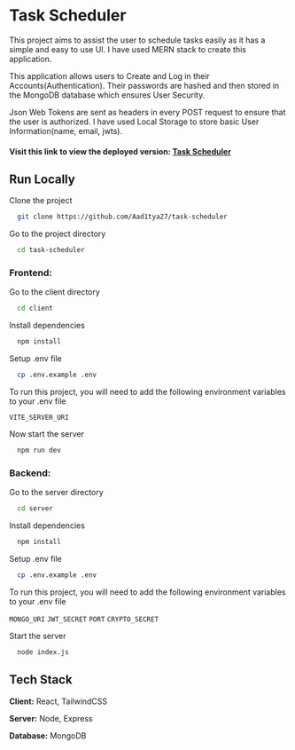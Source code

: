 
# Task Scheduler

This project aims to assist the user to schedule tasks easily as it has a simple and easy to use UI. I have used MERN stack to create this application. 

This application allows users to Create and Log in their Accounts(Authentication). Their passwords are hashed and then stored in the MongoDB database which ensures User Security. 

Json Web Tokens are sent as headers in every POST request to ensure that the user is authorized. 
I have used Local Storage to store basic User Information(name, email, jwts).



#### Visit this link to view the deployed version: [Task Scheduler](https://task-scheduler-frontend.onrender.com)




## Run Locally

Clone the project

```bash
  git clone https://github.com/Aad1tya27/task-scheduler
```

Go to the project directory

```bash
  cd task-scheduler
```

### Frontend:

Go to the client directory

```bash
  cd client
```

Install dependencies

```bash
  npm install
```
Setup .env file

```bash
  cp .env.example .env
```
To run this project, you will need to add the following environment variables to your .env file

`VITE_SERVER_URI`


Now start the server

```bash
  npm run dev
```


### Backend:

Go to the server directory

```bash
  cd server
```

Install dependencies

```bash
  npm install
```
Setup .env file

```bash
  cp .env.example .env
```
To run this project, you will need to add the following environment variables to your .env file

`MONGO_URI`
`JWT_SECRET`
`PORT`
`CRYPTO_SECRET`

Start the server

```bash
  node index.js
```




## Tech Stack

**Client:** React, TailwindCSS

**Server:** Node, Express

**Database:** MongoDB


